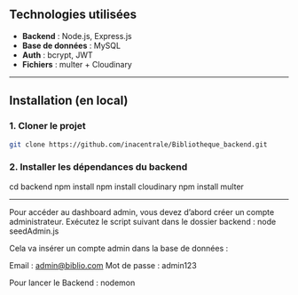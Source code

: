 ##  Technologies utilisées
- **Backend** : Node.js, Express.js
- **Base de données** : MySQL
- **Auth** : bcrypt, JWT
- **Fichiers** : multer + Cloudinary

---

##  Installation (en local)

### 1. Cloner le projet

```bash
git clone https://github.com/inacentrale/Bibliotheque_backend.git

```
### 2. Installer les dépendances du backend

cd backend
npm install
npm install cloudinary
npm install multer

-------

Pour accéder au dashboard admin, vous devez d’abord créer un compte administrateur.
Exécutez le script suivant dans le dossier backend : node seedAdmin.js


Cela va insérer un compte admin dans la base de données :

Email : admin@biblio.com
Mot de passe : admin123

 Pour lancer le Backend : nodemon
